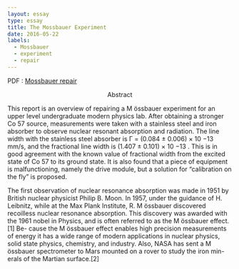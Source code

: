 ```yaml
---
layout: essay
type: essay
title: The Mossbauer Experiment
date: 2016-05-22
labels:
  - Mossbauer
  - experiment
  - repair
---
```


PDF : [Mossbauer repair](mossFinal.pdf "mossFinal PDF")

<p align="center">
Abstract

<p align="justify">

  This report is an overview of repairing a M ̈ossbauer experiment for an upper level undergraduate
modern physics lab. After obtaining a stronger Co 57 source, measurements were taken with a
stainless steel and iron absorber to observe nuclear resonant absorption and radiation. The line
width with the stainless steel absorber is Γ = (0.084 ± 0.006) × 10 −13 mm/s, and the fractional
line width is (1.407 ± 0.101) × 10 −13 . This is in good agreement with the known value of fractional
width from the excited state of Co 57 to its ground state. It is also found that a piece of equipment
is malfunctioning, namely the drive module, but a solution for “calibration on the fly” is proposed.


  The first observation of nuclear resonance absorption was made in 1951 by British nuclear
physicist Philip B. Moon. In 1957, under the guidance of H. Leibnitz, while at the Max Plank
Institute, R. M ̈ossbauer discovered recoilless nuclear resonance absorption. This discovery was
awarded with the 1961 nobel in Physics, and is often referred to as the M ̈ossbauer effect.[1] Be-
cause the M ̈ossbauer effect enables high precision measurements of energy it has a wide range
of modern applications in nuclear physics, solid state physics, chemistry, and industry. Also,
NASA has sent a M ̈ossbauer spectrometer to Mars mounted on a rover to study the iron min-
erals of the Martian surface.[2]
